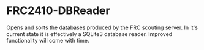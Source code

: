 FRC2410-DBReader
================

Opens and sorts the databases produced by the FRC scouting server. In it's current state it is effectively
a SQLite3 database reader. Improved functionality will come with time.
